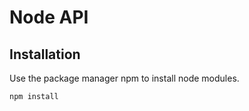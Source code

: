 # Node API



## Installation

Use the package manager npm to install node modules.

```bash
npm install
```
